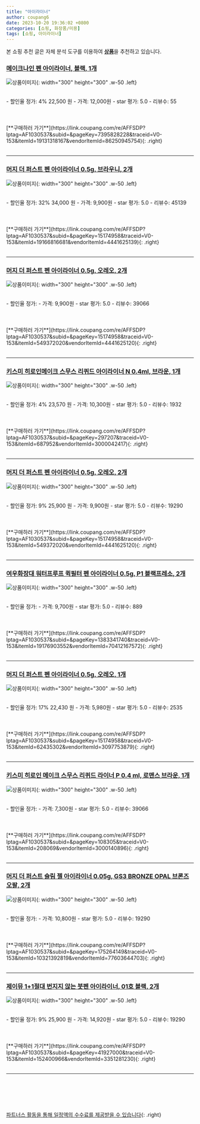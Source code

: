 ```yaml
---
title: "아이라이너"
author: coupang6
date: 2023-10-20 19:36:02 +0800
categories: [쇼핑, 화장품/미용]
tags: [쇼핑, 아이라이너]
---
```


본 쇼핑 추천 글은 자체 분석 도구를 이용하여 [**상품**](https://link.coupang.com/a/bao1ui)을 추천하고 있습니다.

### [메이크나인 펜 아이라이너, 블랙, 1개](https://link.coupang.com/re/AFFSDP?lptag=AF1030537&subid=&pageKey=7395828228&traceid=V0-153&itemId=19131318167&vendorItemId=86250945754)

![상품이미지](https://thumbnail7.coupangcdn.com/thumbnails/remote/230x230ex/image/vendor_inventory/ea43/c68067f18618fa0f06dac26f2a23d2fc9b6d5cd3425e162d452a47096303.jpg){: width="300" height="300" .w-50 .left}


<br>
- 할인율 정가: 4%  22,500   원
- 가격: 12,000원
- star 평가: 5.0
- 리뷰수: 55
<br>
<br>
<br>
<br>
[**구매하러 가기**](https://link.coupang.com/re/AFFSDP?lptag=AF1030537&subid=&pageKey=7395828228&traceid=V0-153&itemId=19131318167&vendorItemId=86250945754){: .right}
<br>
<br>

---

### [머지 더 퍼스트 펜 아이라이너 0.5g, 브라우니, 2개](https://link.coupang.com/re/AFFSDP?lptag=AF1030537&subid=&pageKey=15174958&traceid=V0-153&itemId=19166816681&vendorItemId=4441625139)

![상품이미지](https://thumbnail9.coupangcdn.com/thumbnails/remote/230x230ex/image/retail/images/1319186185797578-a1b7aaf0-85e2-467f-85df-0e451a73b624.jpg){: width="300" height="300" .w-50 .left}


<br>
- 할인율 정가: 32%  34,000   원
- 가격: 9,900원
- star 평가: 5.0
- 리뷰수: 45139
<br>
<br>
<br>
<br>
[**구매하러 가기**](https://link.coupang.com/re/AFFSDP?lptag=AF1030537&subid=&pageKey=15174958&traceid=V0-153&itemId=19166816681&vendorItemId=4441625139){: .right}
<br>
<br>

---

### [머지 더 퍼스트 펜 아이라이너 0.5g, 오레오, 2개](https://link.coupang.com/re/AFFSDP?lptag=AF1030537&subid=&pageKey=15174958&traceid=V0-153&itemId=549372020&vendorItemId=4441625120)

![상품이미지](https://thumbnail6.coupangcdn.com/thumbnails/remote/230x230ex/image/retail/images/4883352667342984-a6ebb3ea-9c69-4c09-9d37-dde7c535de74.jpg){: width="300" height="300" .w-50 .left}


<br>
- 할인율 정가: 
- 가격: 9,900원
- star 평가: 5.0
- 리뷰수: 39066
<br>
<br>
<br>
<br>
[**구매하러 가기**](https://link.coupang.com/re/AFFSDP?lptag=AF1030537&subid=&pageKey=15174958&traceid=V0-153&itemId=549372020&vendorItemId=4441625120){: .right}
<br>
<br>

---

### [키스미 히로인메이크 스무스 리퀴드 아이라이너 N 0.4ml, 브라운, 1개](https://link.coupang.com/re/AFFSDP?lptag=AF1030537&subid=&pageKey=297207&traceid=V0-153&itemId=687952&vendorItemId=3000042417)

![상품이미지](https://thumbnail7.coupangcdn.com/thumbnails/remote/230x230ex/image/retail/images/984827747096982-b71bfa54-58f9-4ea9-8eb1-e61c0fd34d81.jpg){: width="300" height="300" .w-50 .left}


<br>
- 할인율 정가: 4%  23,570   원
- 가격: 10,300원
- star 평가: 5.0
- 리뷰수: 1932
<br>
<br>
<br>
<br>
[**구매하러 가기**](https://link.coupang.com/re/AFFSDP?lptag=AF1030537&subid=&pageKey=297207&traceid=V0-153&itemId=687952&vendorItemId=3000042417){: .right}
<br>
<br>

---

### [머지 더 퍼스트 펜 아이라이너 0.5g, 오레오, 2개](https://link.coupang.com/re/AFFSDP?lptag=AF1030537&subid=&pageKey=15174958&traceid=V0-153&itemId=549372020&vendorItemId=4441625120)

![상품이미지](https://thumbnail6.coupangcdn.com/thumbnails/remote/230x230ex/image/retail/images/4883352667342984-a6ebb3ea-9c69-4c09-9d37-dde7c535de74.jpg){: width="300" height="300" .w-50 .left}


<br>
- 할인율 정가: 9%  25,900   원
- 가격: 9,900원
- star 평가: 5.0
- 리뷰수: 19290
<br>
<br>
<br>
<br>
[**구매하러 가기**](https://link.coupang.com/re/AFFSDP?lptag=AF1030537&subid=&pageKey=15174958&traceid=V0-153&itemId=549372020&vendorItemId=4441625120){: .right}
<br>
<br>

---

### [여우화장대 워터프루프 퀵필터 펜 아이라이너 0.5g, P1 블랙프레소, 2개](https://link.coupang.com/re/AFFSDP?lptag=AF1030537&subid=&pageKey=1383341740&traceid=V0-153&itemId=19176903552&vendorItemId=70412167572)

![상품이미지](https://thumbnail6.coupangcdn.com/thumbnails/remote/230x230ex/image/retail/images/4583745772949608-ff398454-6f0f-493c-b0b8-9ea6d5a00646.jpg){: width="300" height="300" .w-50 .left}


<br>
- 할인율 정가: 
- 가격: 9,700원
- star 평가: 5.0
- 리뷰수: 889
<br>
<br>
<br>
<br>
[**구매하러 가기**](https://link.coupang.com/re/AFFSDP?lptag=AF1030537&subid=&pageKey=1383341740&traceid=V0-153&itemId=19176903552&vendorItemId=70412167572){: .right}
<br>
<br>

---

### [머지 더 퍼스트 펜 아이라이너 0.5g, 오레오, 1개](https://link.coupang.com/re/AFFSDP?lptag=AF1030537&subid=&pageKey=15174958&traceid=V0-153&itemId=62435302&vendorItemId=3097753879)

![상품이미지](https://thumbnail8.coupangcdn.com/thumbnails/remote/230x230ex/image/retail/images/1758046089414733-aa0aab42-4660-4524-9dce-6a87e1eadbf4.jpg){: width="300" height="300" .w-50 .left}


<br>
- 할인율 정가: 17%  22,430   원
- 가격: 5,980원
- star 평가: 5.0
- 리뷰수: 2535
<br>
<br>
<br>
<br>
[**구매하러 가기**](https://link.coupang.com/re/AFFSDP?lptag=AF1030537&subid=&pageKey=15174958&traceid=V0-153&itemId=62435302&vendorItemId=3097753879){: .right}
<br>
<br>

---

### [키스미 히로인 메이크 스무스 리퀴드 라이너 P 0.4 ml, 로맨스 브라운, 1개](https://link.coupang.com/re/AFFSDP?lptag=AF1030537&subid=&pageKey=108305&traceid=V0-153&itemId=208069&vendorItemId=3000140896)

![상품이미지](https://thumbnail7.coupangcdn.com/thumbnails/remote/230x230ex/image/product/image/vendoritem/2019/02/19/3000140896/4ee9d078-3e02-4437-b3bd-0ef36881265a.jpg){: width="300" height="300" .w-50 .left}


<br>
- 할인율 정가: 
- 가격: 7,300원
- star 평가: 5.0
- 리뷰수: 39066
<br>
<br>
<br>
<br>
[**구매하러 가기**](https://link.coupang.com/re/AFFSDP?lptag=AF1030537&subid=&pageKey=108305&traceid=V0-153&itemId=208069&vendorItemId=3000140896){: .right}
<br>
<br>

---

### [머지 더 퍼스트 슬림 젤 아이라이너 0.05g, GS3 BRONZE OPAL 브론즈 오팔, 2개](https://link.coupang.com/re/AFFSDP?lptag=AF1030537&subid=&pageKey=175264149&traceid=V0-153&itemId=10321392819&vendorItemId=77603644703)

![상품이미지](https://thumbnail8.coupangcdn.com/thumbnails/remote/230x230ex/image/retail/images/2363994628083896-886b35bf-fe03-409c-ba07-db9c155b7b91.jpg){: width="300" height="300" .w-50 .left}


<br>
- 할인율 정가: 
- 가격: 10,800원
- star 평가: 5.0
- 리뷰수: 19290
<br>
<br>
<br>
<br>
[**구매하러 가기**](https://link.coupang.com/re/AFFSDP?lptag=AF1030537&subid=&pageKey=175264149&traceid=V0-153&itemId=10321392819&vendorItemId=77603644703){: .right}
<br>
<br>

---

### [제이뮤 1+1절대 번지지 않는 붓펜 아이라이너, 01호 블랙, 2개](https://link.coupang.com/re/AFFSDP?lptag=AF1030537&subid=&pageKey=41927000&traceid=V0-153&itemId=152400966&vendorItemId=3351281230)

![상품이미지](https://thumbnail7.coupangcdn.com/thumbnails/remote/230x230ex/image/vendor_inventory/3a20/21aacc4d6e439f96e1c8a839cec6419be5a7b3b9feba075c00d1f979ceef.jpg){: width="300" height="300" .w-50 .left}


<br>
- 할인율 정가: 9%  25,900   원
- 가격: 14,920원
- star 평가: 5.0
- 리뷰수: 19290
<br>
<br>
<br>
<br>
[**구매하러 가기**](https://link.coupang.com/re/AFFSDP?lptag=AF1030537&subid=&pageKey=41927000&traceid=V0-153&itemId=152400966&vendorItemId=3351281230){: .right}
<br>
<br>

---
<br><br><br><br><br> [파트너스 활동을 통해 일정액의 수수료를 제공받을 수 있습니다](https://link.coupang.com/a/bao1ui){: .right}